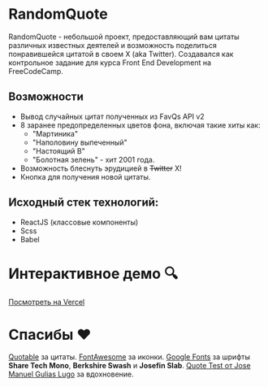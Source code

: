 # RandomQuote

RandomQuote - небольшой проект, предоставляющий вам цитаты различных известных деятелей и возможность поделиться понравившейся цитатой в своем X (aka Twitter). Создавался как контрольное задание для курса Front End Development на FreeCodeCamp.

## Возможности
- Вывод случайных цитат полученных из FavQs API v2
- 8 заранее предопределенных цветов фона, включая такие хиты как:
    - "Мартиника"
    - "Наполовину выпеченный"
    - "Настоящий В"
    - "Болотная зелень" - хит 2001 года.
- Возможность блеснуть эрудицией в ~~Twitter~~ X!
- Кнопка для получения новой цитаты.

## Исходный стек технологий:
- ReactJS (классовые компоненты)
- Scss
- Babel

# Интерактивное демо :mag:
[Посмотреть на Vercel](https://random-quote-ksur.vercel.app/)

# Спасибы :heart:
[Quotable](https://github.com/lukePeavey/quotable?tab=readme-ov-file#get-random-quotes) за цитаты.
[FontAwesome](https://fontawesome.com/) за иконки.
[Google Fonts](https://fonts.google.com/) за шрифты **Share Tech Mono**, **Berkshire Swash** и **Josefin Slab**.
[Quote Test от Jose Manuel Gulias Lugo](https://codepen.io/chepe/pen/VLZoMK)  за вдохновение.
